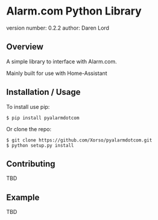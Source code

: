 Alarm.com Python Library
===============================

version number: 0.2.2
author: Daren Lord

Overview
--------

A simple library to interface with Alarm.com.

Mainly built for use with Home-Assistant

Installation / Usage
--------------------

To install use pip:

    $ pip install pyalarmdotcom


Or clone the repo:

    $ git clone https://github.com/Xorso/pyalarmdotcom.git
    $ python setup.py install
    
Contributing
------------

TBD

Example
-------

TBD
